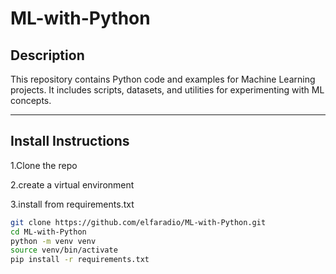 # ML-with-Python

## Description
This repository contains Python code and examples for Machine Learning projects. It includes scripts, datasets, and utilities for experimenting with ML concepts.

---

## Install Instructions


  1.Clone the repo
  
  2.create a virtual environment
  
  3.install from requirements.txt


```bash
git clone https://github.com/elfaradio/ML-with-Python.git
cd ML-with-Python
python -m venv venv
source venv/bin/activate
pip install -r requirements.txt
